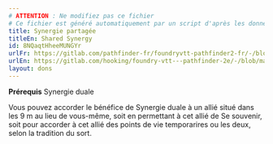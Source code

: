 ```yaml
---
# ATTENTION : Ne modifiez pas ce fichier
# Ce fichier est généré automatiquement par un script d'après les données du module Foundry VTT officiel et de sa traduction
title: Synergie partagée
titleEn: Shared Synergy
id: 8NQaqtHheeMUNGYr
urlFr: https://gitlab.com/pathfinder-fr/foundryvtt-pathfinder2-fr/-/blob/master/data/feats/8NQaqtHheeMUNGYr.htm
urlEn: https://gitlab.com/hooking/foundry-vtt---pathfinder-2e/-/blob/master/packs/data/feats.db/shared-synergy.json
layout: dons
---
```

**Prérequis** Synergie duale

Vous pouvez accorder le bénéfice de Synergie duale à un allié situé dans les 9 m au lieu de vous-même, soit en permettant à cet allié de Se souvenir, soit pour accorder à cet allié des points de vie temporarires ou les deux, selon la tradition du sort.
